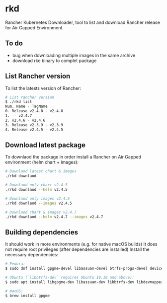 # rkd
Rancher Kubernetes Downloader, tool to list and download Rancher release for Air Gapped Environment.

## To do
- bug when downloading multiple images in the same archive
- download rke binary to complet package


## List Rancher version
To list the latests version of Rancher:

```bash
# List rancher version 
$ ./rkd list
Num. Name - TagName
0. Release v2.4.8 - v2.4.8
1.  - v2.4.7
2. v2.4.6 - v2.4.6
3. Release v2.3.9 - v2.3.9
4. Release v2.4.5 - v2.4.5
```

## Download latest package
To downlaod the package in order install a Rancher on Air Gapped environment (helm chart + images):

```bash
# Downlaod latest chart & images
./rkd downlaod
```

```bash
# Downlaod only chart v2.4.5
./rkd downlaod --helm v2.4.5
```

```bash
# Downlaod only images v2.4.5
./rkd downlaod --images v2.4.5
```

```bash
# Downlaod chart & images v2.4.7
./rkd downlaod --helm v2.4.7 --images v2.4.7
```

## Building dependencies

It should work in more environments (e.g. for native macOS builds)
It does not require root privileges (after dependencies are installed)
Install the necessary dependencies:

```bash
# Fedora:
$ sudo dnf install gpgme-devel libassuan-devel btrfs-progs-devel device-mapper-devel
```
```bash
# Ubuntu (`libbtrfs-dev` requires Ubuntu 18.10 and above):
$ sudo apt install libgpgme-dev libassuan-dev libbtrfs-dev libdevmapper-dev
```
```bash
# macOS:
$ brew install gpgme
```